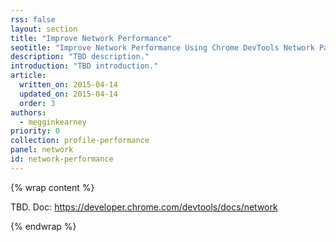 ```yaml
---
rss: false
layout: section
title: "Improve Network Performance"
seotitle: "Improve Network Performance Using Chrome DevTools Network Panel and Resource Timing API"
description: "TBD description."
introduction: "TBD introduction."
article:
  written_on: 2015-04-14
  updated_on: 2015-04-14
  order: 3
authors:
  - megginkearney
priority: 0
collection: profile-performance
panel: network
id: network-performance
---
```


{% wrap content %}

TBD. Doc: https://developer.chrome.com/devtools/docs/network

{% endwrap %}